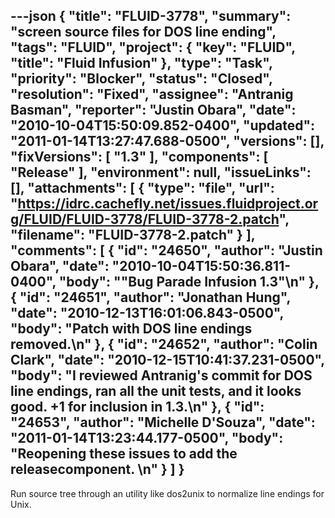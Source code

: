 ---json
{
  "title": "FLUID-3778",
  "summary": "screen source files for DOS line ending",
  "tags": "FLUID",
  "project": {
    "key": "FLUID",
    "title": "Fluid Infusion"
  },
  "type": "Task",
  "priority": "Blocker",
  "status": "Closed",
  "resolution": "Fixed",
  "assignee": "Antranig Basman",
  "reporter": "Justin Obara",
  "date": "2010-10-04T15:50:09.852-0400",
  "updated": "2011-01-14T13:27:47.688-0500",
  "versions": [],
  "fixVersions": [
    "1.3"
  ],
  "components": [
    "Release"
  ],
  "environment": null,
  "issueLinks": [],
  "attachments": [
    {
      "type": "file",
      "url": "https://idrc.cachefly.net/issues.fluidproject.org/FLUID/FLUID-3778/FLUID-3778-2.patch",
      "filename": "FLUID-3778-2.patch"
    }
  ],
  "comments": [
    {
      "id": "24650",
      "author": "Justin Obara",
      "date": "2010-10-04T15:50:36.811-0400",
      "body": "\"Bug Parade Infusion 1.3\"\n"
    },
    {
      "id": "24651",
      "author": "Jonathan Hung",
      "date": "2010-12-13T16:01:06.843-0500",
      "body": "Patch with DOS line endings removed.\n"
    },
    {
      "id": "24652",
      "author": "Colin Clark",
      "date": "2010-12-15T10:41:37.231-0500",
      "body": "I reviewed Antranig's commit for DOS line endings, ran all the unit tests, and it looks good. +1 for inclusion in 1.3.\n"
    },
    {
      "id": "24653",
      "author": "Michelle D'Souza",
      "date": "2011-01-14T13:23:44.177-0500",
      "body": "Reopening these issues to add the releasecomponent.&#x20;\n"
    }
  ]
}
---
Run source tree through an utility like dos2unix to normalize line endings for Unix.&#x20;

        